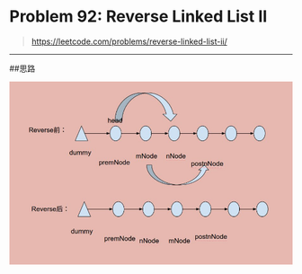 # Problem 92: Reverse Linked List II


> https://leetcode.com/problems/reverse-linked-list-ii/

------------
##思路

![](ReverseList_II.jpg)

